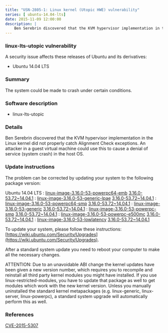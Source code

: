 ```yaml
---
title: "USN-2805-1: Linux kernel (Utopic HWE) vulnerability"
series: [ ubuntu-14.04-lts]
date: 2015-11-09 12:00:00
description: |
    Ben Serebrin discovered that the KVM hypervisor implementation in the Linux kernel did not properly catch Alignment Check exceptions. An attacker in a guest virtual machine could use this to cause a denial of service (system crash) in the host OS. 
--- 
```

 
 


### linux-lts-utopic vulnerability

A security issue affects these releases of Ubuntu and its derivatives:

* Ubuntu 14.04 LTS

### Summary

The system could be made to crash under certain conditions. 

### Software description

* linux-lts-utopic 

### Details

Ben Serebrin discovered that the KVM hypervisor implementation in the Linux kernel did not properly catch Alignment Check exceptions. An attacker in a guest virtual machine could use this to cause a denial of service (system crash) in the host OS. 

### Update instructions

The problem can be corrected by updating your system to the following package version:

Ubuntu 14.04 LTS
 : [linux-image-3.16.0-53-powerpc64-emb](https://launchpad.net/ubuntu/+source/linux-lts-utopic) <span> [3.16.0-53.72~14.04.1](https://launchpad.net/ubuntu/+source/linux-lts-utopic/3.16.0-53.72~14.04.1) </span> 
 : [linux-image-3.16.0-53-generic-lpae](https://launchpad.net/ubuntu/+source/linux-lts-utopic) <span> [3.16.0-53.72~14.04.1](https://launchpad.net/ubuntu/+source/linux-lts-utopic/3.16.0-53.72~14.04.1) </span> 
 : [linux-image-3.16.0-53-powerpc64-smp](https://launchpad.net/ubuntu/+source/linux-lts-utopic) <span> [3.16.0-53.72~14.04.1](https://launchpad.net/ubuntu/+source/linux-lts-utopic/3.16.0-53.72~14.04.1) </span> 
 : [linux-image-3.16.0-53-generic](https://launchpad.net/ubuntu/+source/linux-lts-utopic) <span> [3.16.0-53.72~14.04.1](https://launchpad.net/ubuntu/+source/linux-lts-utopic/3.16.0-53.72~14.04.1) </span> 
 : [linux-image-3.16.0-53-powerpc-smp](https://launchpad.net/ubuntu/+source/linux-lts-utopic) <span> [3.16.0-53.72~14.04.1](https://launchpad.net/ubuntu/+source/linux-lts-utopic/3.16.0-53.72~14.04.1) </span> 
 : [linux-image-3.16.0-53-powerpc-e500mc](https://launchpad.net/ubuntu/+source/linux-lts-utopic) <span> [3.16.0-53.72~14.04.1](https://launchpad.net/ubuntu/+source/linux-lts-utopic/3.16.0-53.72~14.04.1) </span> 
 : [linux-image-3.16.0-53-lowlatency](https://launchpad.net/ubuntu/+source/linux-lts-utopic) <span> [3.16.0-53.72~14.04.1](https://launchpad.net/ubuntu/+source/linux-lts-utopic/3.16.0-53.72~14.04.1) </span> 

To update your system, please follow these instructions: [https://wiki.ubuntu.com/Security/Upgrades](https://wiki.ubuntu.com/Security/Upgrades).

After a standard system update you need to reboot your computer to make all the necessary changes.

ATTENTION: Due to an unavoidable ABI change the kernel updates have been given a new version number, which requires you to recompile and reinstall all third party kernel modules you might have installed. If you use linux-restricted-modules, you have to update that package as well to get modules which work with the new kernel version. Unless you manually uninstalled the standard kernel metapackages (e.g. linux-generic, linux-server, linux-powerpc), a standard system upgrade will automatically perform this as well. 

### References

 
 [CVE-2015-5307](http://people.ubuntu.com/~ubuntu-security/cve/CVE-2015-5307)
 

